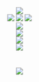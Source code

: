 


<!-- GitHub 信息统计metrics.lecoq.io/ -->
<div align="center"> <img src="https://metrics.lecoq.io/Knight97zlb?template=classic&config.timezone=Asia%2FShanghai"> </div>

<!-- GitHub 统计卡片github.com/anuraghazra/github-readme-stats -->
<!--<div align="center"> <img height="137px" src="https://github-readme-stats.vercel.app/api?username=Knight97zlb&hide_title=true&hide_border=true&show_icons=trueline_height=21&text_color=000&icon_color=000&bg_color=0,ea6161,ffc64d,fffc4d,52fa5a&theme=graywhite" /> </div>-->

<!-- GitHub 使用语言统计github.com/anuraghazra/github-readme-stats 
<div align="center"> <img src="https://github-readme-stats.vercel.app/api/top-langs/?username=sun0225SUN&hide_title=true&hide_border=true&layout=compact&langs_count=6&text_color=000&icon_color=fff&bg_color=0,52fa5a,4dfcff,c64dff&theme=graywhite" /> </div>-->

<!-- GitHub 资料奖杯github.com/ryo-ma/github-profile-trophy/ 
<div align="center"> <img src="https://github-profile-trophy.vercel.app/?username=Knight97zlb" /> </div>-->

<!-- GitHub 徽章shields.io/ -->
<div align="center"><span > <img src="https://img.shields.io/badge/-HTML5-E34F26?style=flat-square&logo=html5&logoColor=white" /> <img src="https://img.shields.io/badge/-CSS3-1572B6?style=flat-square&logo=css3" /> <img src="https://img.shields.io/badge/-JavaScript-oringe?style=flat-square&logo=javascript" /> </span></div>

<!-- GitHub 访客徽章visitor-badge.glitch.me/ -->
<div align="center"> <img src="https://visitor-badge.glitch.me/badge?page_id=Knight97zlb" /> </div>

<!-- GitHub 活动统计图github.com/Ashutosh00710/github-readme-activity-graph/ -->
<div align="center"> <img src="https://activity-graph.herokuapp.com/graph?username=Knight97zlb&theme=xcode" /> </div>

<!-- GitHub 连续打卡github.com/DenverCoder1/github-readme-streak-stats -->
<div align="center"> <img src="https://github-readme-streak-stats.herokuapp.com/?user=Knight97zlb" /> </div>

<!-- 社交统计github.com/songquanpeng/stats-cards -->
<div align="center"> <img src="https://stats.justsong.cn/api/bilibili?id=213205372"> </div>

<!-- 打字特效github.com/DenverCoder1/readme-typing-svg -->
<h1 align="center"> <a href="https://sunguoqi.com/"> <img src="https://readme-typing-svg.herokuapp.com/?lines=console.log(%22Hello%2C%20World!%22);Kuroichi祝您今天愉快!&center=true&size=27"> </a> </h1>


